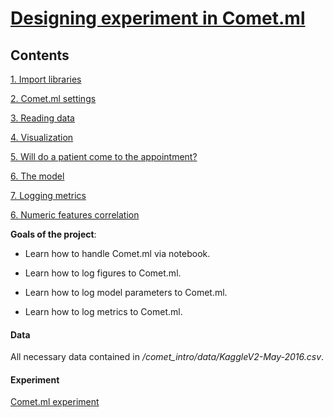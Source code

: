 # [Designing experiment in Comet.ml](https://github.com/errlwdfi/sf_data_science/tree/main/comet_intro)

## Contents
[1. Import libraries](https://github.com/errlwdfi/sf_data_science/tree/main/comet_intro/README.md#Import_libraries)

[2. Comet.ml settings](https://github.com/errlwdfi/sf_data_science/tree/main/comet_intro/README.md#Comet.ml_settings)

[3. Reading data](https://github.com/errlwdfi/sf_data_science/tree/main/comet_intro/README.md#Reading_data)

[4. Visualization](https://github.com/errlwdfi/sf_data_science/tree/main/comet_intro/README.md#Visualization)

[5. Will do a patient come to the appointment?](https://github.com/errlwdfi/sf_data_science/tree/main/comet_intro/README.md#Will_do_a_patient_come_to_the_appointment?)

[6. The model](https://github.com/errlwdfi/sf_data_science/tree/main/comet_intro/README.md#The_model)

[7. Logging metrics](https://github.com/errlwdfi/sf_data_science/tree/main/comet_intro/README.md#Logging_metrics)

[6. Numeric features correlation](https://github.com/errlwdfi/sf_data_science/tree/main/comet_intro/README.md#Numeric_features_correlation)

**Goals of the project**:

* Learn how to handle Comet.ml via notebook.

* Learn how to log figures to Comet.ml.

* Learn how to log model parameters to Comet.ml.

* Learn how to log metrics to Comet.ml.

#### Data

All necessary data contained in */comet_intro/data/KaggleV2-May-2016.csv*.

#### Experiment

[Comet.ml experiment](https://www.comet.com/pime-tuletorn/medical-appointment)